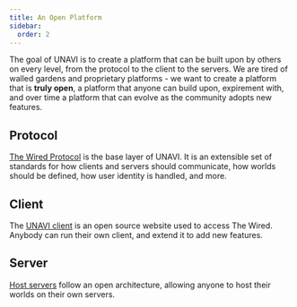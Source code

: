 ```yaml
---
title: An Open Platform
sidebar:
  order: 2
---
```


The goal of UNAVI is to create a platform that can be built upon by others on every level, from the protocol to the client to the servers.
We are tired of walled gardens and proprietary platforms - we want to create a platform that is **truly open**, a platform that anyone can build upon,
expirement with, and over time a platform that can evolve as the community adopts new features.

## Protocol

[The Wired Protocol](/wired-protocol/about/) is the base layer of UNAVI.
It is an extensible set of standards for how clients and servers should communicate, how worlds should be defined, how user identity is handled, and more.

## Client

The [UNAVI client](https://github.com/unavi-xyz/unavi) is an open source website used to access The Wired.
Anybody can run their own client, and extend it to add new features.

## Server

[Host servers](/wired-protocol/networking/#host) follow an open architecture, allowing anyone to host their worlds on their own servers.
